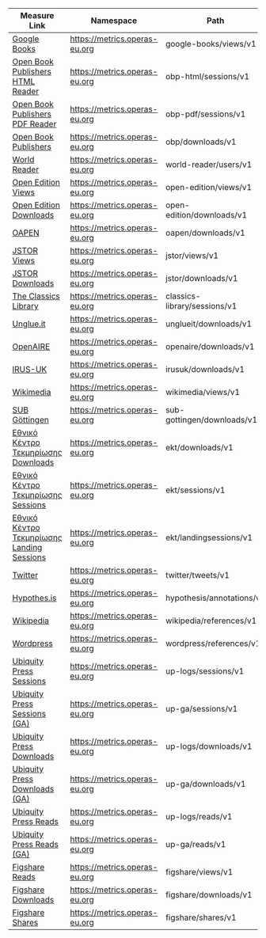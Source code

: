 <style>

@media (min-width: 980px) {
    .md-nav, .md-sidebar  {
      display: none!important;
    }
  }
</style> 


| Measure Link                                     | Namespace                            | Path                    | Source                             | Type       | Version |
|--------------------------------------------------|--------------------------------------|-------------------------|------------------------------------|------------|---------|
| [Google Books](measure/?measure=google-books/views/v1)   | https://metrics.operas-eu.org        | google-books/views/v1   | Google Books                       | views      | 1       |
| [Open Book Publishers HTML Reader](measure/?measure=obp-html/sessions/v1) | https://metrics.operas-eu.org        | obp-html/sessions/v1    | Open Book Publishers HTML Reader   | sessions   | 1       |
| [Open Book Publishers PDF Reader](measure/?measure=obp-pdf/sessions/v1) | https://metrics.operas-eu.org        | obp-pdf/sessions/v1     | Open Book Publishers PDF Reader    | sessions   | 1       |
| [Open Book Publishers](measure/?measure=obp/downloads/v1) | https://metrics.operas-eu.org        | obp/downloads/v1        | Open Book Publishers               | downloads  | 1       |
| [World Reader](measure/?measure=world-reader/users/v1)  | https://metrics.operas-eu.org        | world-reader/users/v1   | World Reader                       | users      | 1       |
| [Open Edition Views](measure/?measure=open-edition/views/v1)   | https://metrics.operas-eu.org        | open-edition/views/v1   | Open Edition                       | views      | 1       |
| [Open Edition Downloads](measure/?measure=open-edition/downloads/v1) | https://metrics.operas-eu.org        | open-edition/downloads/v1 | Open Edition                     | downloads  | 1       |
| [OAPEN](measure/?measure=oapen/downloads/v1)             | https://metrics.operas-eu.org        | oapen/downloads/v1      | OAPEN                              | downloads  | 1       |
| [JSTOR Views](measure/?measure=jstor/views/v1)            | https://metrics.operas-eu.org        | jstor/views/v1          | JSTOR                              | views      | 1       |
| [JSTOR Downloads](measure/?measure=jstor/downloads/v1)     | https://metrics.operas-eu.org        | jstor/downloads/v1      | JSTOR                              | downloads  | 1       |
| [The Classics Library](measure/?measure=classics-library/sessions/v1) | https://metrics.operas-eu.org       | classics-library/sessions/v1 | The Classics Library          | sessions   | 1       |
| [Unglue.it](measure/?measure=unglueit/downloads/v1)       | https://metrics.operas-eu.org        | unglueit/downloads/v1   | Unglue.it                          | downloads  | 1       |
| [OpenAIRE](measure/?measure=openaire/downloads/v1)        | https://metrics.operas-eu.org        | openaire/downloads/v1   | OpenAIRE                           | downloads  | 1       |
| [IRUS-UK](measure/?measure=irusuk/downloads/v1)           | https://metrics.operas-eu.org        | irusuk/downloads/v1     | IRUS-UK                            | downloads  | 1       |
| [Wikimedia](measure/?measure=wikimedia/views/v1)          | https://metrics.operas-eu.org        | wikimedia/views/v1      | Wikimedia                          | views      | 1       |
| [SUB Göttingen](measure/?measure=sub-gottingen/downloads/v1) | https://metrics.operas-eu.org      | sub-gottingen/downloads/v1 | SUB Göttingen                  | downloads  | 1       |
| [Εθνικό Κέντρο Τεκμηρίωσης Downloads](measure/?measure=ekt/downloads/v1) | https://metrics.operas-eu.org     | ekt/downloads/v1        | Εθνικό Κέντρο Τεκμηρίωσης          | downloads  | 1       |
| [Εθνικό Κέντρο Τεκμηρίωσης Sessions](measure/?measure=ekt/sessions/v1) | https://metrics.operas-eu.org      | ekt/sessions/v1         | Εθνικό Κέντρο Τεκμηρίωσης          | sessions   | 1       |
| [Εθνικό Κέντρο Τεκμηρίωσης Landing Sessions](measure/?measure=ekt/landingsessions/v1) | https://metrics.operas-eu.org | ekt/landingsessions/v1 | Εθνικό Κέντρο Τεκμηρίωσης          | landingsessions | 1 |
| [Twitter](measure/?measure=twitter/tweets/v1)             | https://metrics.operas-eu.org        | twitter/tweets/v1       | Twitter                            | tweets     | 1       |
| [Hypothes.is](measure/?measure=hypothesis/annotations/v1) | https://metrics.operas-eu.org        | hypothesis/annotations/v1 | Hypothes.is                    | annotations | 1       |
| [Wikipedia](measure/?measure=wikipedia/references/v1)     | https://metrics.operas-eu.org        | wikipedia/references/v1 | Wikipedia                          | references | 1       |
| [Wordpress](measure/?measure=wordpress/references/v1)     | https://metrics.operas-eu.org        | wordpress/references/v1 | Wordpress                          | references | 1       |
| [Ubiquity Press Sessions](measure/?measure=up-logs/sessions/v1) | https://metrics.operas-eu.org      | up-logs/sessions/v1      | Ubiquity Press                     | sessions   | 1       |
| [Ubiquity Press Sessions (GA)](measure/?measure=up-ga/sessions/v1) | https://metrics.operas-eu.org     | up-ga/sessions/v1        | Ubiquity Press                     | sessions   | 1       |
| [Ubiquity Press Downloads](measure/?measure=up-logs/downloads/v1) | https://metrics.operas-eu.org     | up-logs/downloads/v1     | Ubiquity Press                     | downloads  | 1       |
| [Ubiquity Press Downloads (GA)](measure/?measure=up-ga/downloads/v1) | https://metrics.operas-eu.org    | up-ga/downloads/v1       | Ubiquity Press                     | downloads  | 1       |
| [Ubiquity Press Reads](measure/?measure=up-logs/reads/v1) | https://metrics.operas-eu.org       | up-logs/reads/v1         | Ubiquity Press                     | reads      | 1       |
| [Ubiquity Press Reads (GA)](measure/?measure=up-ga/reads/v1) | https://metrics.operas-eu.org     | up-ga/reads/v1           | Ubiquity Press                     | reads      | 1       |
| [Figshare Reads](measure/?measure=figshare/views/v1) | https://metrics.operas-eu.org     | figshare/views/v1           | Figshare                     | views      | 1       |
| [Figshare Downloads](measure/?measure=figshare/downloads/v1) | https://metrics.operas-eu.org     | figshare/downloads/v1           | Figshare                     | downloads      | 1       |
| [Figshare Shares](measure/?measure=figshare/shares/v1) | https://metrics.operas-eu.org     | figshare/shares/v1           | Figshare                     | shares      | 1       |
